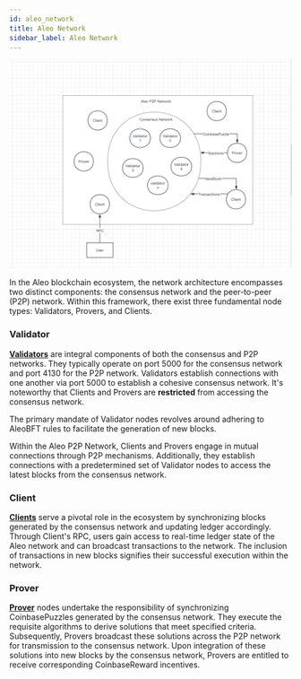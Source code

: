 ```yaml
---
id: aleo_network 
title: Aleo Network
sidebar_label: Aleo Network
---
```


![aleo_network](images/aleo_network.jpg)

In the Aleo blockchain ecosystem, the network architecture encompasses two distinct components: the consensus network and the peer-to-peer (P2P) network. Within this framework, there exist three fundamental node types: Validators, Provers, and Clients.

### Validator

[**Validators**](./validators.md) are integral components of both the consensus and P2P networks. They typically operate on port 5000 for the consensus network and port 4130 for the P2P network. Validators establish connections with one another via port 5000 to establish a cohesive consensus network. It's noteworthy that Clients and Provers are **restricted** from accessing the consensus network.

The primary mandate of Validator nodes revolves around adhering to AleoBFT rules to facilitate the generation of new blocks.

Within the Aleo P2P Network, Clients and Provers engage in mutual connections through P2P mechanisms. Additionally, they establish connections with a predetermined set of Validator nodes to access the latest blocks from the consensus network.

### Client

[**Clients**](./client.md) serve a pivotal role in the ecosystem by synchronizing blocks generated by the consensus network and updating ledger accordingly. Through Client's RPC, users gain access to real-time ledger state of the Aleo network and can broadcast transactions to the network. The inclusion of transactions in new blocks signifies their successful execution within the network.

### Prover

[**Prover**](./provers.md) nodes undertake the responsibility of synchronizing CoinbasePuzzles generated by the consensus network. They execute the requisite algorithms to derive solutions that meet specified criteria. Subsequently, Provers broadcast these solutions across the P2P network for transmission to the consensus network. Upon integration of these solutions into new blocks by the consensus network, Provers are entitled to receive corresponding CoinbaseReward incentives.
